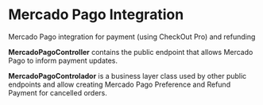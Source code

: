# Mercado Pago Integration
Mercado Pago integration for payment (using CheckOut Pro) and refunding

**MercadoPagoController** contains the public endpoint that allows Mercado Pago to inform payment updates.

**MercadoPagoControlador** is a business layer class used by other public endpoints and allow creating Mercado Pago Preference and Refund Payment for cancelled orders.
